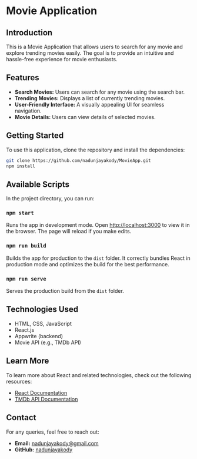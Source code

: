 # Movie Application

## Introduction
This is a Movie Application that allows users to search for any movie and explore trending movies easily. The goal is to provide an intuitive and hassle-free experience for movie enthusiasts.

## Features
- **Search Movies:** Users can search for any movie using the search bar.
- **Trending Movies:** Displays a list of currently trending movies.
- **User-Friendly Interface:** A visually appealing UI for seamless navigation.
- **Movie Details:** Users can view details of selected movies.

## Getting Started

To use this application, clone the repository and install the dependencies:

```sh
git clone https://github.com/nadunjayakody/MovieApp.git
npm install
```

## Available Scripts

In the project directory, you can run:

### `npm start`
Runs the app in development mode. Open [http://localhost:3000](http://localhost:3000) to view it in the browser. The page will reload if you make edits.

### `npm run build`
Builds the app for production to the `dist` folder. It correctly bundles React in production mode and optimizes the build for the best performance.

### `npm run serve`
Serves the production build from the `dist` folder.

## Technologies Used
- HTML, CSS, JavaScript
- React.js
- Appwrite (backend)
- Movie API (e.g., TMDb API)

## Learn More
To learn more about React and related technologies, check out the following resources:

- [React Documentation](https://reactjs.org/)
- [TMDb API Documentation](https://www.themoviedb.org/documentation/api)




## Contact
For any queries, feel free to reach out:

- **Email:** [nadunjayakody@gmail.com](mailto:nadunjayakody@example.com)
- **GitHub:** [nadunjayakody](https://github.com/nadunjayakody)
